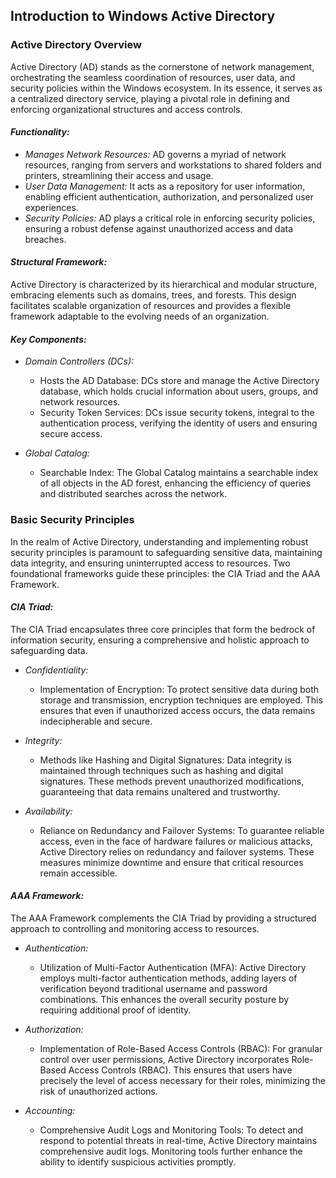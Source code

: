## Introduction to Windows Active Directory

### Active Directory Overview

Active Directory (AD) stands as the cornerstone of network management, orchestrating the seamless coordination of resources, user data, and security policies within the Windows ecosystem. In its essence, it serves as a centralized directory service, playing a pivotal role in defining and enforcing organizational structures and access controls.

#### *Functionality:*
- *Manages Network Resources:* AD governs a myriad of network resources, ranging from servers and workstations to shared folders and printers, streamlining their access and usage.
- *User Data Management:* It acts as a repository for user information, enabling efficient authentication, authorization, and personalized user experiences.
- *Security Policies:* AD plays a critical role in enforcing security policies, ensuring a robust defense against unauthorized access and data breaches.

#### *Structural Framework:*
Active Directory is characterized by its hierarchical and modular structure, embracing elements such as domains, trees, and forests. This design facilitates scalable organization of resources and provides a flexible framework adaptable to the evolving needs of an organization.

#### *Key Components:*
- *Domain Controllers (DCs):*
  - Hosts the AD Database: DCs store and manage the Active Directory database, which holds crucial information about users, groups, and network resources.
  - Security Token Services: DCs issue security tokens, integral to the authentication process, verifying the identity of users and ensuring secure access.

- *Global Catalog:*
  - Searchable Index: The Global Catalog maintains a searchable index of all objects in the AD forest, enhancing the efficiency of queries and distributed searches across the network.

### Basic Security Principles

In the realm of Active Directory, understanding and implementing robust security principles is paramount to safeguarding sensitive data, maintaining data integrity, and ensuring uninterrupted access to resources. Two foundational frameworks guide these principles: the CIA Triad and the AAA Framework.

#### *CIA Triad:*
The CIA Triad encapsulates three core principles that form the bedrock of information security, ensuring a comprehensive and holistic approach to safeguarding data.

- *Confidentiality:*
  - Implementation of Encryption: To protect sensitive data during both storage and transmission, encryption techniques are employed. This ensures that even if unauthorized access occurs, the data remains indecipherable and secure.

- *Integrity:*
  - Methods like Hashing and Digital Signatures: Data integrity is maintained through techniques such as hashing and digital signatures. These methods prevent unauthorized modifications, guaranteeing that data remains unaltered and trustworthy.

- *Availability:*
  - Reliance on Redundancy and Failover Systems: To guarantee reliable access, even in the face of hardware failures or malicious attacks, Active Directory relies on redundancy and failover systems. These measures minimize downtime and ensure that critical resources remain accessible.

#### *AAA Framework:*
The AAA Framework complements the CIA Triad by providing a structured approach to controlling and monitoring access to resources.

- *Authentication:*
  - Utilization of Multi-Factor Authentication (MFA): Active Directory employs multi-factor authentication methods, adding layers of verification beyond traditional username and password combinations. This enhances the overall security posture by requiring additional proof of identity.

- *Authorization:*
  - Implementation of Role-Based Access Controls (RBAC): For granular control over user permissions, Active Directory incorporates Role-Based Access Controls (RBAC). This ensures that users have precisely the level of access necessary for their roles, minimizing the risk of unauthorized actions.

- *Accounting:*
  - Comprehensive Audit Logs and Monitoring Tools: To detect and respond to potential threats in real-time, Active Directory maintains comprehensive audit logs. Monitoring tools further enhance the ability to identify suspicious activities promptly.

